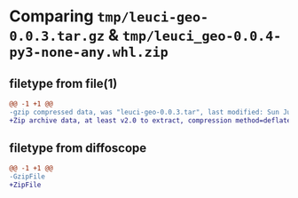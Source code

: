 # Comparing `tmp/leuci-geo-0.0.3.tar.gz` & `tmp/leuci_geo-0.0.4-py3-none-any.whl.zip`

## filetype from file(1)

```diff
@@ -1 +1 @@
-gzip compressed data, was "leuci-geo-0.0.3.tar", last modified: Sun Jun  4 18:18:02 2023, max compression
+Zip archive data, at least v2.0 to extract, compression method=deflate
```

## filetype from diffoscope

```diff
@@ -1 +1 @@
-GzipFile
+ZipFile
```

